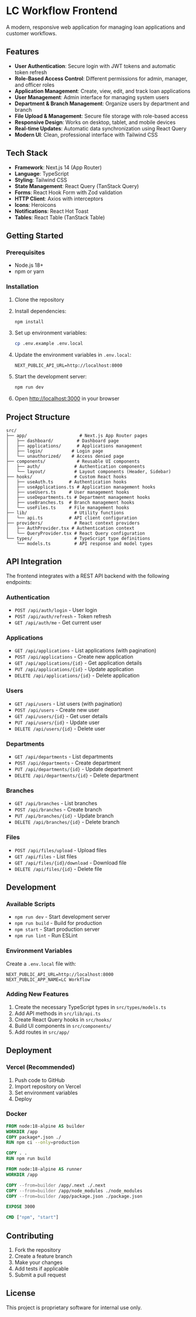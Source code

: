 # LC Workflow Frontend

A modern, responsive web application for managing loan applications and customer workflows.

## Features

- **User Authentication**: Secure login with JWT tokens and automatic token refresh
- **Role-Based Access Control**: Different permissions for admin, manager, and officer roles
- **Application Management**: Create, view, edit, and track loan applications
- **User Management**: Admin interface for managing system users
- **Department & Branch Management**: Organize users by department and branch
- **File Upload & Management**: Secure file storage with role-based access
- **Responsive Design**: Works on desktop, tablet, and mobile devices
- **Real-time Updates**: Automatic data synchronization using React Query
- **Modern UI**: Clean, professional interface with Tailwind CSS

## Tech Stack

- **Framework**: Next.js 14 (App Router)
- **Language**: TypeScript
- **Styling**: Tailwind CSS
- **State Management**: React Query (TanStack Query)
- **Forms**: React Hook Form with Zod validation
- **HTTP Client**: Axios with interceptors
- **Icons**: Heroicons
- **Notifications**: React Hot Toast
- **Tables**: React Table (TanStack Table)

## Getting Started

### Prerequisites

- Node.js 18+ 
- npm or yarn

### Installation

1. Clone the repository
2. Install dependencies:
   ```bash
   npm install
   ```

3. Set up environment variables:
   ```bash
   cp .env.example .env.local
   ```

4. Update the environment variables in `.env.local`:
   ```
   NEXT_PUBLIC_API_URL=http://localhost:8000
   ```

5. Start the development server:
   ```bash
   npm run dev
   ```

6. Open [http://localhost:3000](http://localhost:3000) in your browser

## Project Structure

```
src/
├── app/                    # Next.js App Router pages
│   ├── dashboard/         # Dashboard page
│   ├── applications/      # Applications management
│   ├── login/           # Login page
│   └── unauthorized/    # Access denied page
├── components/            # Reusable UI components
│   ├── auth/             # Authentication components
│   └── layout/           # Layout components (Header, Sidebar)
├── hooks/                # Custom React hooks
│   ├── useAuth.ts      # Authentication hooks
│   ├── useApplications.ts # Application management hooks
│   ├── useUsers.ts     # User management hooks
│   ├── useDepartments.ts # Department management hooks
│   ├── useBranches.ts  # Branch management hooks
│   └── useFiles.ts     # File management hooks
├── lib/                  # Utility functions
│   └── api.ts          # API client configuration
├── providers/            # React context providers
│   ├── AuthProvider.tsx # Authentication context
│   └── QueryProvider.tsx # React Query configuration
└── types/                # TypeScript type definitions
    └── models.ts         # API response and model types
```

## API Integration

The frontend integrates with a REST API backend with the following endpoints:

### Authentication
- `POST /api/auth/login` - User login
- `POST /api/auth/refresh` - Token refresh
- `GET /api/auth/me` - Get current user

### Applications
- `GET /api/applications` - List applications (with pagination)
- `POST /api/applications` - Create new application
- `GET /api/applications/{id}` - Get application details
- `PUT /api/applications/{id}` - Update application
- `DELETE /api/applications/{id}` - Delete application

### Users
- `GET /api/users` - List users (with pagination)
- `POST /api/users` - Create new user
- `GET /api/users/{id}` - Get user details
- `PUT /api/users/{id}` - Update user
- `DELETE /api/users/{id}` - Delete user

### Departments
- `GET /api/departments` - List departments
- `POST /api/departments` - Create department
- `PUT /api/departments/{id}` - Update department
- `DELETE /api/departments/{id}` - Delete department

### Branches
- `GET /api/branches` - List branches
- `POST /api/branches` - Create branch
- `PUT /api/branches/{id}` - Update branch
- `DELETE /api/branches/{id}` - Delete branch

### Files
- `POST /api/files/upload` - Upload files
- `GET /api/files` - List files
- `GET /api/files/{id}/download` - Download file
- `DELETE /api/files/{id}` - Delete file

## Development

### Available Scripts

- `npm run dev` - Start development server
- `npm run build` - Build for production
- `npm start` - Start production server
- `npm run lint` - Run ESLint

### Environment Variables

Create a `.env.local` file with:

```
NEXT_PUBLIC_API_URL=http://localhost:8000
NEXT_PUBLIC_APP_NAME=LC Workflow
```

### Adding New Features

1. Create the necessary TypeScript types in `src/types/models.ts`
2. Add API methods in `src/lib/api.ts`
3. Create React Query hooks in `src/hooks/`
4. Build UI components in `src/components/`
5. Add routes in `src/app/`

## Deployment

### Vercel (Recommended)

1. Push code to GitHub
2. Import repository on Vercel
3. Set environment variables
4. Deploy

### Docker

```dockerfile
FROM node:18-alpine AS builder
WORKDIR /app
COPY package*.json ./
RUN npm ci --only=production

COPY . .
RUN npm run build

FROM node:18-alpine AS runner
WORKDIR /app

COPY --from=builder /app/.next ./.next
COPY --from=builder /app/node_modules ./node_modules
COPY --from=builder /app/package.json ./package.json

EXPOSE 3000

CMD ["npm", "start"]
```

## Contributing

1. Fork the repository
2. Create a feature branch
3. Make your changes
4. Add tests if applicable
5. Submit a pull request

## License

This project is proprietary software for internal use only.
